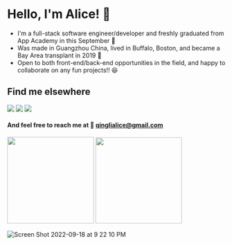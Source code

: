 <h1>Hello, I'm Alice! 👋</h1>

* I'm a full-stack software engineer/developer and freshly graduated from App Academy in this September 📣
* Was made in Guangzhou China, lived in Buffalo, Boston, and became a Bay Area transplant in 2019 🌱 
* Open to both front-end/back-end opportunities in the field, and happy to collaborate on any fun projects!! 😆

## Find me elsewhere 
  [<img src="https://img.shields.io/badge/GitHub-100000?style=for-the-badge&logo=github&logoColor=white" />](https://github.com/alice886)
  [<img src="https://img.shields.io/badge/LinkedIn-0077B5?style=for-the-badge&logo=linkedin&logoColor=white" />](https://www.linkedin.com/in/alice886/)
  [<img src="https://img.shields.io/badge/AngelList-000000?style=for-the-badge&logo=AngelList&logoColor=white" />](https://angel.co/u/alice886)

#### And feel free to reach me at   📧  qinglialice@gmail.com


  <img src="https://github-readme-stats.vercel.app/api/top-langs?username=alice886&layout=compact" height="200"/> <img src="https://c.tenor.com/OtbKZCk_Y-EAAAAC/kermit-the-frog-typewriter.gif" height="199"/>
 
![Screen Shot 2022-09-18 at 9 22 10 PM](https://user-images.githubusercontent.com/93701088/190949691-32c19fc9-e52f-47a4-af62-03424ae21678.png)
